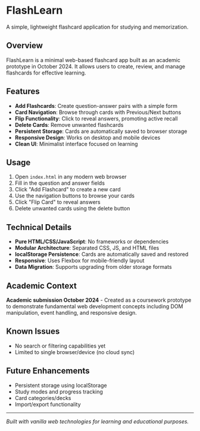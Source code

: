 # FlashLearn

A simple, lightweight flashcard application for studying and memorization.

## Overview

FlashLearn is a minimal web-based flashcard app built as an academic prototype in October 2024. It allows users to create, review, and manage flashcards for effective learning.

## Features

- **Add Flashcards**: Create question-answer pairs with a simple form
- **Card Navigation**: Browse through cards with Previous/Next buttons
- **Flip Functionality**: Click to reveal answers, promoting active recall
- **Delete Cards**: Remove unwanted flashcards
- **Persistent Storage**: Cards are automatically saved to browser storage
- **Responsive Design**: Works on desktop and mobile devices
- **Clean UI**: Minimalist interface focused on learning

## Usage

1. Open `index.html` in any modern web browser
2. Fill in the question and answer fields
3. Click "Add Flashcard" to create a new card
4. Use the navigation buttons to browse your cards
5. Click "Flip Card" to reveal answers
6. Delete unwanted cards using the delete button

## Technical Details

- **Pure HTML/CSS/JavaScript**: No frameworks or dependencies
- **Modular Architecture**: Separated CSS, JS, and HTML files
- **localStorage Persistence**: Cards are automatically saved and restored
- **Responsive**: Uses Flexbox for mobile-friendly layout
- **Data Migration**: Supports upgrading from older storage formats

## Academic Context

**Academic submission October 2024** - Created as a coursework prototype to demonstrate fundamental web development concepts including DOM manipulation, event handling, and responsive design.

## Known Issues

- No search or filtering capabilities yet
- Limited to single browser/device (no cloud sync)

## Future Enhancements

- Persistent storage using localStorage
- Study modes and progress tracking
- Card categories/decks
- Import/export functionality

---

*Built with vanilla web technologies for learning and educational purposes.*
